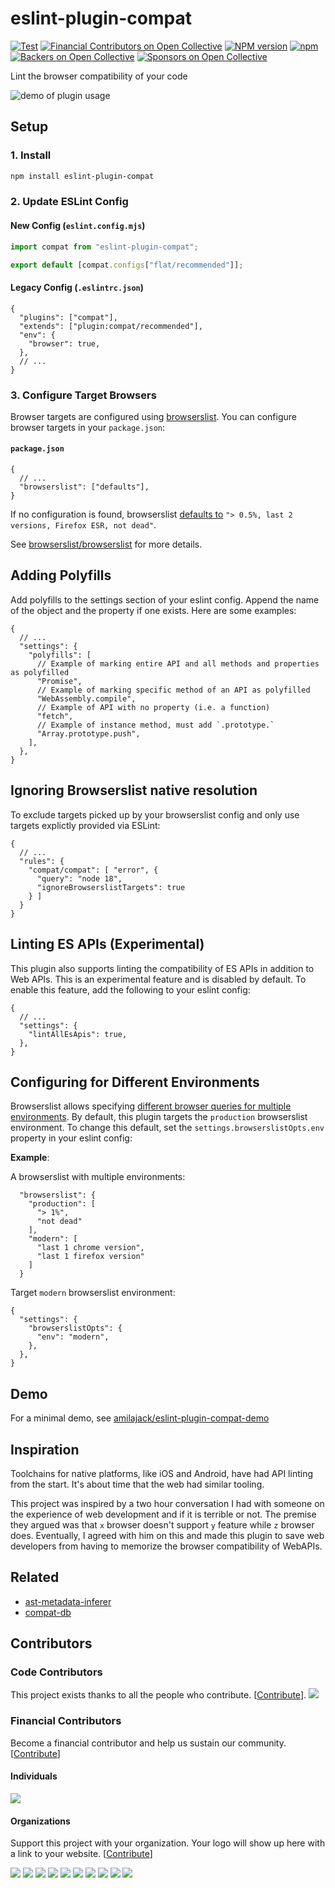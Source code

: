 # eslint-plugin-compat

[![Test](https://github.com/amilajack/eslint-plugin-compat/actions/workflows/test.yml/badge.svg)](https://github.com/amilajack/eslint-plugin-compat/actions/workflows/test.yml)
[![Financial Contributors on Open Collective](https://opencollective.com/eslint-plugin-compat/all/badge.svg?label=financial+contributors)](https://opencollective.com/eslint-plugin-compat)
[![NPM version](https://badge.fury.io/js/eslint-plugin-compat.svg)](http://badge.fury.io/js/eslint-plugin-compat)
[![npm](https://img.shields.io/npm/dm/eslint-plugin-compat.svg)](https://npm-stat.com/charts.html?package=eslint-plugin-compat)
[![Backers on Open Collective](https://opencollective.com/eslint-plugin-compat/backers/badge.svg)](#backers)
[![Sponsors on Open Collective](https://opencollective.com/eslint-plugin-compat/sponsors/badge.svg)](#sponsors)

Lint the browser compatibility of your code

![demo of plugin usage](https://raw.githubusercontent.com/amilajack/eslint-plugin-compat/main/img/eslint-plugin-compat-demo.gif)

## Setup

### 1. Install

```bash
npm install eslint-plugin-compat
```

### 2. Update ESLint Config

#### New Config (`eslint.config.mjs`)

```js
import compat from "eslint-plugin-compat";

export default [compat.configs["flat/recommended"]];
```

#### Legacy Config (`.eslintrc.json`)

```jsonc
{
  "plugins": ["compat"],
  "extends": ["plugin:compat/recommended"],
  "env": {
    "browser": true,
  },
  // ...
}
```

### 3. Configure Target Browsers

Browser targets are configured using [browserslist](https://github.com/browserslist/browserslist). You can configure browser targets in your `package.json`:

#### `package.json`

```jsonc
{
  // ...
  "browserslist": ["defaults"],
}
```

If no configuration is found, browserslist [defaults to](https://github.com/browserslist/browserslist#queries) `"> 0.5%, last 2 versions, Firefox ESR, not dead"`.

See [browserslist/browserslist](https://github.com/browserslist/browserslist) for more details.

## Adding Polyfills

Add polyfills to the settings section of your eslint config. Append the name of the object and the property if one exists. Here are some examples:

```jsonc
{
  // ...
  "settings": {
    "polyfills": [
      // Example of marking entire API and all methods and properties as polyfilled
      "Promise",
      // Example of marking specific method of an API as polyfilled
      "WebAssembly.compile",
      // Example of API with no property (i.e. a function)
      "fetch",
      // Example of instance method, must add `.prototype.`
      "Array.prototype.push",
    ],
  },
}
```

## Ignoring Browserslist native resolution

To exclude targets picked up by your browserslist config and only use targets explictly provided via ESLint:

```jsonc
{
  // ...
  "rules": {
    "compat/compat": [ "error", {
      "query": "node 18",
      "ignoreBrowserslistTargets": true
    } ]
  }
}
```

## Linting ES APIs (Experimental)

This plugin also supports linting the compatibility of ES APIs in addition to Web APIs. This is an experimental feature and is disabled by default. To enable this feature, add the following to your eslint config:

```jsonc
{
  // ...
  "settings": {
    "lintAllEsApis": true,
  },
}
```

## Configuring for Different Environments

Browserslist allows specifying [different browser queries for multiple environments](https://github.com/browserslist/browserslist#configuring-for-different-environments). By default, this plugin targets the `production` browserslist environment. To change this default, set the `settings.browserslistOpts.env` property in your eslint config:

**Example**:

A browserslist with multiple environments:

```jsonc
  "browserslist": {
    "production": [
      "> 1%",
      "not dead"
    ],
    "modern": [
      "last 1 chrome version",
      "last 1 firefox version"
    ]
  }
```

Target `modern` browserslist environment:

```jsonc
{
  "settings": {
    "browserslistOpts": {
      "env": "modern",
    },
  },
}
```

## Demo

For a minimal demo, see [amilajack/eslint-plugin-compat-demo](https://github.com/amilajack/eslint-plugin-compat-demo)

## Inspiration

Toolchains for native platforms, like iOS and Android, have had API linting from the start. It's about time that the web had similar tooling.

This project was inspired by a two hour conversation I had with someone on the experience of web development and if it is terrible or not. The premise they argued was that `x` browser doesn't support `y` feature while `z` browser does. Eventually, I agreed with him on this and made this plugin to save web developers from having to memorize the browser compatibility of WebAPIs.

## Related

- [ast-metadata-inferer](https://github.com/amilajack/ast-metadata-inferer)
- [compat-db](https://github.com/amilajack/compat-db)

## Contributors

### Code Contributors

This project exists thanks to all the people who contribute. [[Contribute](CONTRIBUTING.md)].
<a href="https://github.com/amilajack/eslint-plugin-compat/graphs/contributors"><img src="https://opencollective.com/eslint-plugin-compat/contributors.svg?width=890&button=false" /></a>

### Financial Contributors

Become a financial contributor and help us sustain our community. [[Contribute](https://opencollective.com/eslint-plugin-compat/contribute)]

#### Individuals

<a href="https://opencollective.com/eslint-plugin-compat"><img src="https://opencollective.com/eslint-plugin-compat/individuals.svg?width=890"></a>

#### Organizations

Support this project with your organization. Your logo will show up here with a link to your website. [[Contribute](https://opencollective.com/eslint-plugin-compat/contribute)]

<a href="https://opencollective.com/eslint-plugin-compat/organization/0/website"><img src="https://opencollective.com/eslint-plugin-compat/organization/0/avatar.svg"></a>
<a href="https://opencollective.com/eslint-plugin-compat/organization/1/website"><img src="https://opencollective.com/eslint-plugin-compat/organization/1/avatar.svg"></a>
<a href="https://opencollective.com/eslint-plugin-compat/organization/2/website"><img src="https://opencollective.com/eslint-plugin-compat/organization/2/avatar.svg"></a>
<a href="https://opencollective.com/eslint-plugin-compat/organization/3/website"><img src="https://opencollective.com/eslint-plugin-compat/organization/3/avatar.svg"></a>
<a href="https://opencollective.com/eslint-plugin-compat/organization/4/website"><img src="https://opencollective.com/eslint-plugin-compat/organization/4/avatar.svg"></a>
<a href="https://opencollective.com/eslint-plugin-compat/organization/5/website"><img src="https://opencollective.com/eslint-plugin-compat/organization/5/avatar.svg"></a>
<a href="https://opencollective.com/eslint-plugin-compat/organization/6/website"><img src="https://opencollective.com/eslint-plugin-compat/organization/6/avatar.svg"></a>
<a href="https://opencollective.com/eslint-plugin-compat/organization/7/website"><img src="https://opencollective.com/eslint-plugin-compat/organization/7/avatar.svg"></a>
<a href="https://opencollective.com/eslint-plugin-compat/organization/8/website"><img src="https://opencollective.com/eslint-plugin-compat/organization/8/avatar.svg"></a>
<a href="https://opencollective.com/eslint-plugin-compat/organization/9/website"><img src="https://opencollective.com/eslint-plugin-compat/organization/9/avatar.svg"></a>
